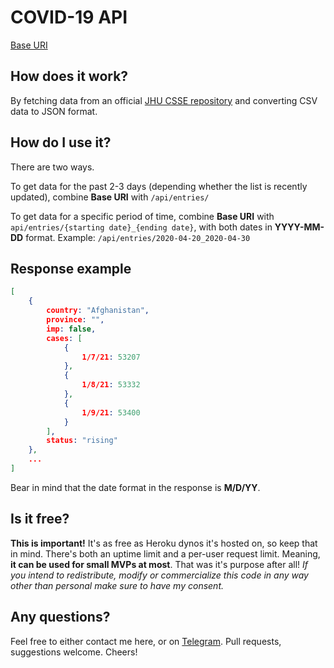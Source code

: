 # COVID-19 API

[Base URI](https://warm-coast-62507.herokuapp.com/)

## How does it work?
By fetching data from an official [JHU CSSE repository](https://github.com/CSSEGISandData/COVID-19) and converting CSV data to JSON format.

## How do I use it?
There are two ways.

To get data for the past 2-3 days (depending whether the list is recently updated), combine **Base URI** with `/api/entries/` 

To get data for a specific period of time, combine **Base URI** with `api/entries/{starting date}_{ending date}`, with both dates in **YYYY-MM-DD** format. Example: `/api/entries/2020-04-20_2020-04-30`

## Response example
```json
[
    {
        country: "Afghanistan",
        province: "",
        imp: false,
        cases: [
            {
                1/7/21: 53207
            },
            {
                1/8/21: 53332
            },
            {
                1/9/21: 53400
            }
        ],
        status: "rising"
    },
    ...
]
```
Bear in mind that the date format in the response is **M/D/YY**.


## Is it free?
**This is important!** It's as free as Heroku dynos it's hosted on, so keep that in mind. There's both an uptime limit and a per-user request limit. Meaning, **it can be used for small MVPs at most**. That was it's purpose after all! *If you intend to redistribute, modify or commercialize this code in any way other than personal make sure to have my consent.*


## Any questions?
Feel free to either contact me here, or on [Telegram](https://t.me/felipemaersk). Pull requests, suggestions  welcome. Cheers!